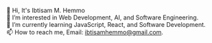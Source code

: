 👋 Hi, It's Ibtisam M. Hemmo  
👀 I’m interested in Web Development, AI, and Software Engineering.  
🌱 I’m currently learning JavaScript, React, and Software Development.  
📫 How to reach me, Email: ibtisamhemmo@gmail.com.

